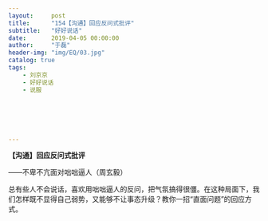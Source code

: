 ```yaml
---
layout:     post
title:      "154【沟通】回应反问式批评"
subtitle:   "好好说话"
date:       2019-04-05 00:00:00
author:     "于磊"
header-img: "img/EQ/03.jpg"
catalog: true
tags:
    - 刘京京
    - 好好说话
    - 说服






---
```


**【沟通】回应反问式批评**

——不卑不亢面对咄咄逼人（周玄毅）

 

总有些人不会说话，喜欢用咄咄逼人的反问，把气氛搞得很僵。在这种局面下，我们怎样既不显得自己弱势，又能够不让事态升级？教你一招“直面问题”的回应方式。